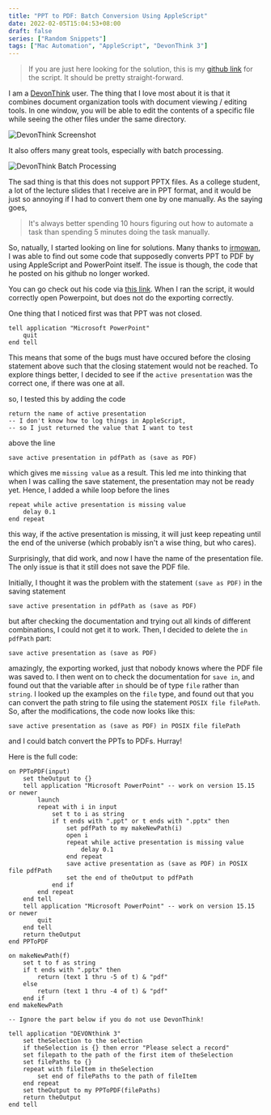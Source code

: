 ```yaml
---
title: "PPT to PDF: Batch Conversion Using AppleScript"
date: 2022-02-05T15:04:53+08:00
draft: false
series: ["Random Snippets"]
tags: ["Mac Automation", "AppleScript", "DevonThink 3"]
---
```


> If you are just here looking for the solution, this is my [github link](https://github.com/irmowan/Convert-ppt-to-pdf/blob/v1.0/Convert-ppt-to-pdf.applescript) for the script. It should be pretty straight-forward. 

I am a [DevonThink](https://www.devontechnologies.com/apps/devonthink?pk_campaign=google&pk_kwd=devonthink1&gclid=Cj0KCQiAuvOPBhDXARIsAKzLQ8GQyXWN2dA_TXJXdUaphju1dXhEpFfPkciONc0OCPxDEm_U7afd6s0aAjLMEALw_wcB) user. The thing that I love most about it is that it combines document organization tools with document viewing / editing tools. In one window, you will be able to edit the contents of a specific file while seeing the other files under the same directory.

![DevonThink Screenshot](/static/Random-Snippets/ppt-to-pdf/devonthink-screenshot-01.png)

It also offers many great tools, especially with batch processing. 

![DevonThink Batch Processing](/static/Random-Snippets/ppt-to-pdf/devonthink-batch-processing.png)

The sad thing is that this does not support PPTX files. As a college student, a lot of the lecture slides that I receive are in PPT format, and it would be just so annoying if I had to convert them one by one manually. As the saying goes,

> It's always better spending 10 hours figuring out how to automate a task than spending 5 minutes doing the task manually. 

So, natually, I started looking on line for solutions. Many thanks to [irmowan](https://github.com/irmowan/Convert-ppt-to-pdf), I was able to find out some code that supposedly converts PPT to PDF by using AppleScript and PowerPoint itself. The issue is though, the code that he posted on his github no longer worked. 

You can go check out his code via [this link](https://github.com/irmowan/Convert-ppt-to-pdf/blob/master/Convert-ppt-to-pdf.applescript#L6). When I ran the script, it would correctly open Powerpoint, but does not do the exporting correctly. 

One thing that I noticed first was that PPT was not closed. 

```applescript
tell application "Microsoft PowerPoint"
	quit
end tell
```

This means that some of the bugs must have occured before the closing statement above such that the closing statement would not be reached. To explore things better, I decided to see if the `active presentation` was the correct one, if there was one at all. 

so, I tested this by adding the code 

```applescript
return the name of active presentation
-- I don't know how to log things in AppleScript, 
-- so I just returned the value that I want to test
```

above the line 

```applescript
save active presentation in pdfPath as (save as PDF)
```

which gives me `missing value` as a result. This led me into thinking that when I was calling the save statement, the presentation may not be ready yet. Hence, I added a while loop before the lines
```applescript
repeat while active presentation is missing value
    delay 0.1
end repeat
```

this way, if the active presentation is missing, it will just keep repeating until the end of the universe (which probably isn't a wise thing, but who cares).

Surprisingly, that did work, and now I have the name of the presentation file. The only issue is that it still does not save the PDF file. 

Initially, I thought it was the problem with the statement `(save as PDF)` in the saving statement 

```applescript
save active presentation in pdfPath as (save as PDF)
```

but after checking the documentation and trying out all kinds of different combinations, I could not get it to work. Then, I decided to delete the `in pdfPath` part:

```applescript
save active presentation as (save as PDF)
```

amazingly, the exporting worked, just that nobody knows where the PDF file was saved to. I then went on to check the documentation for `save in`, and found out that the variable after `in` should be of type `file` rather than `string`. I looked up the examples on the `file` type, and found out that you can convert the path string to file using the statement `POSIX file filePath`. So, after the modifications, the code now looks like this:

```applescript
save active presentation as (save as PDF) in POSIX file filePath
```

and I could batch convert the PPTs to PDFs. Hurray!

Here is the full code:

```applescript
on PPToPDF(input)
	set theOutput to {}
	tell application "Microsoft PowerPoint" -- work on version 15.15 or newer
		launch
		repeat with i in input
			set t to i as string
			if t ends with ".ppt" or t ends with ".pptx" then
				set pdfPath to my makeNewPath(i)
				open i
				repeat while active presentation is missing value
					delay 0.1
				end repeat
				save active presentation as (save as PDF) in POSIX file pdfPath
				set the end of theOutput to pdfPath
			end if
		end repeat
	end tell
	tell application "Microsoft PowerPoint" -- work on version 15.15 or newer
		quit
	end tell
	return theOutput
end PPToPDF

on makeNewPath(f)
	set t to f as string
	if t ends with ".pptx" then
		return (text 1 thru -5 of t) & "pdf"
	else
		return (text 1 thru -4 of t) & "pdf"
	end if
end makeNewPath

-- Ignore the part below if you do not use DevonThink!

tell application "DEVONthink 3"
	set theSelection to the selection
	if theSelection is {} then error "Please select a record"
	set filepath to the path of the first item of theSelection
	set filePaths to {}
	repeat with fileItem in theSelection
		set end of filePaths to the path of fileItem
	end repeat
	set theOutput to my PPToPDF(filePaths)
	return theOutput
end tell
```